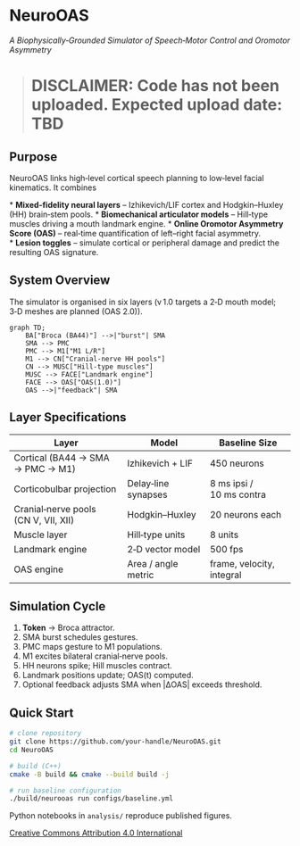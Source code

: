 # NeuroOAS

*A Biophysically‑Grounded Simulator of Speech‑Motor Control and Oromotor Asymmetry*

> # DISCLAIMER: Code has not been uploaded. Expected upload date: TBD

## Purpose

NeuroOAS links high‑level cortical speech planning to low‑level facial kinematics.  It combines

\* **Mixed‑fidelity neural layers** – Izhikevich/LIF cortex and Hodgkin–Huxley (HH) brain‑stem pools.
\* **Biomechanical articulator models** – Hill‑type muscles driving a mouth landmark engine.
\* **Online Oromotor Asymmetry Score (OAS)** – real‑time quantification of left–right facial asymmetry.
\* **Lesion toggles** – simulate cortical or peripheral damage and predict the resulting OAS signature.

## System Overview

The simulator is organised in six layers (v 1.0 targets a 2‑D mouth model; 3‑D meshes are planned (OAS 2.0)).

```mermaid
graph TD;
    BA["Broca (BA44)"] -->|"burst"| SMA
    SMA --> PMC
    PMC --> M1["M1 L/R"]
    M1 --> CN["Cranial‑nerve HH pools"]
    CN --> MUSC["Hill‑type muscles"]
    MUSC --> FACE["Landmark engine"]
    FACE --> OAS["OAS(1.0)"]
    OAS -->|"feedback"| SMA
```

## Layer Specifications

| Layer                                | Model               | Baseline Size             |
| ------------------------------------ | ------------------- | ------------------------- |
| Cortical (BA44 → SMA → PMC → M1)     | Izhikevich + LIF    | 450 neurons               |
| Corticobulbar projection             | Delay‑line synapses | 8 ms ipsi / 10 ms contra  |
| Cranial‑nerve pools (CN V, VII, XII) | Hodgkin–Huxley      | 20 neurons each           |
| Muscle layer                         | Hill‑type units     | 8 units                   |
| Landmark engine                      | 2‑D vector model    | 500 fps                   |
| OAS engine                           | Area / angle metric | frame, velocity, integral |

## Simulation Cycle

1. **Token** → Broca attractor.
2. SMA burst schedules gestures.
3. PMC maps gesture to M1 populations.
4. M1 excites bilateral cranial‑nerve pools.
5. HH neurons spike; Hill muscles contract.
6. Landmark positions update; OAS(t) computed.
7. Optional feedback adjusts SMA when |ΔOAS| exceeds threshold.


## Quick Start

```bash
# clone repository
git clone https://github.com/your‑handle/NeuroOAS.git
cd NeuroOAS

# build (C++)
cmake -B build && cmake --build build -j

# run baseline configuration
./build/neurooas run configs/baseline.yml
```

Python notebooks in `analysis/` reproduce published figures.

[Creative Commons Attribution 4.0 International](https://creativecommons.org/licenses/by/4.0/)

